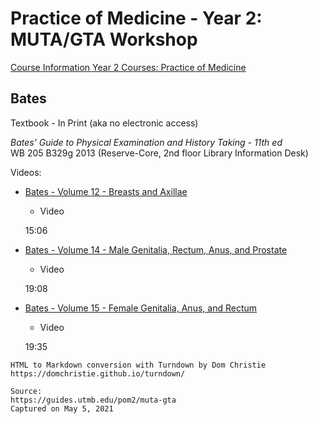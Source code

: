 # Practice of Medicine - Year 2: MUTA/GTA Workshop

[Course Information Year 2 Courses: Practice of Medicine](/usmle/pom2/course-information.html)

## Bates

Textbook - In Print (aka no electronic access)

_Bates' Guide to Physical Examination and History Taking - 11th ed_  
WB 205 B329g 2013 (Reserve-Core, 2nd floor Library Information Desk)

Videos:

*   [Bates - Volume 12 - Breasts and Axillae](http://libux.utmb.edu/login?url=https://batesvisualguide.com/multimedia.aspx?categoryID=21787#21779)
    
    *   Video
    
    15:06
    
*   [Bates - Volume 14 - Male Genitalia, Rectum, Anus, and Prostate](http://libux.utmb.edu/login?url=http://batesvisualguide.com/multimedia.aspx?categoryID=21787#21781)
    
    *   Video
    
    19:08
    
*   [Bates - Volume 15 - Female Genitalia, Anus, and Rectum](http://libux.utmb.edu/login?url=http://batesvisualguide.com/multimedia.aspx?categoryID=21787#21782)
    
    *   Video
    
    19:35

```
HTML to Markdown conversion with Turndown by Dom Christie
https://domchristie.github.io/turndown/

Source:
https://guides.utmb.edu/pom2/muta-gta
Captured on May 5, 2021
```

